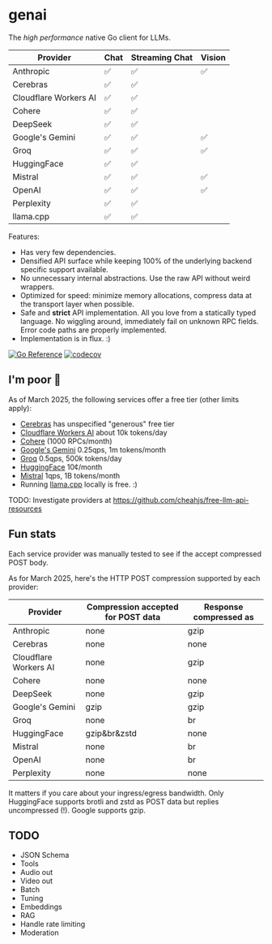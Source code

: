 # genai

The _high performance_ native Go client for LLMs.

| Provider | Chat | Streaming Chat | Vision |
| -------- | ---- | -------------- | ----------- |
| Anthropic | ✅ | ✅ | ✅ |
| Cerebras | ✅ | ✅ | |
| Cloudflare Workers AI | ✅ | ✅ | |
| Cohere | ✅ | ✅ | |
| DeepSeek | ✅ | ✅ | |
| Google's Gemini | ✅ | ✅ | ✅ |
| Groq | ✅ | ✅ | ✅ |
| HuggingFace | ✅ | ✅ | |
| Mistral | ✅ | ✅ | ✅ |
| OpenAI | ✅ | ✅ | ✅ |
| Perplexity | ✅ | ✅ | |
| llama.cpp | ✅ | ✅ | |

Features:

- Has very few dependencies.
- Densified API surface while keeping 100% of the underlying backend specific support available.
- No unnecessary internal abstractions. Use the raw API without weird wrappers.
- Optimized for speed: minimize memory allocations, compress data at the transport layer when possible.
- Safe and **strict** API implementation. All you love from a statically typed
  language. No wiggling around, immediately fail on unknown RPC fields. Error
  code paths are properly implemented.
- Implementation is in flux. :)

[![Go Reference](https://pkg.go.dev/badge/github.com/maruel/genai/.svg)](https://pkg.go.dev/github.com/maruel/genai/)
[![codecov](https://codecov.io/gh/maruel/genai/graph/badge.svg?token=VLBH363B6N)](https://codecov.io/gh/maruel/genai)


## I'm poor 💸

As of March 2025, the following services offer a free tier (other limits
apply):

- [Cerebras](https://cerebras.ai/inference) has unspecified "generous" free tier
- [Cloudflare Workers AI](https://developers.cloudflare.com/workers-ai/platform/pricing/) about 10k tokens/day
- [Cohere](https://docs.cohere.com/docs/rate-limits) (1000 RPCs/month)
- [Google's Gemini](https://ai.google.dev/gemini-api/docs/rate-limits) 0.25qps, 1m tokens/month
- [Groq](https://console.groq.com/docs/rate-limits) 0.5qps, 500k tokens/day
- [HuggingFace](https://huggingface.co/docs/api-inference/pricing) 10¢/month
- [Mistral](https://help.mistral.ai/en/articles/225174-what-are-the-limits-of-the-free-tier) 1qps, 1B tokens/month
- Running [llama.cpp](https://github.com/ggml-org/llama.cpp) locally is free. :)

TODO: Investigate providers at https://github.com/cheahjs/free-llm-api-resources

## Fun stats

Each service provider was manually tested to see if the accept compressed POST body.

As for March 2025, here's the HTTP POST compression supported by each provider:

| Provider | Compression accepted for POST data | Response compressed as |
|----------|-------------|-------------|
| Anthropic | none | gzip |
| Cerebras | none | none |
| Cloudflare Workers AI | none | gzip |
| Cohere | none | none |
| DeepSeek | none | gzip |
| Google's Gemini | gzip | gzip |
| Groq | none | br |
| HuggingFace | gzip&br&zstd | none |
| Mistral | none | br |
| OpenAI | none | br |
| Perplexity | none | none |

It matters if you care about your ingress/egress bandwidth. Only HuggingFace
supports brotli and zstd as POST data but replies uncompressed (!). Google
supports gzip.


## TODO

- JSON Schema
- Tools
- Audio out
- Video out
- Batch
- Tuning
- Embeddings
- RAG
- Handle rate limiting
- Moderation
